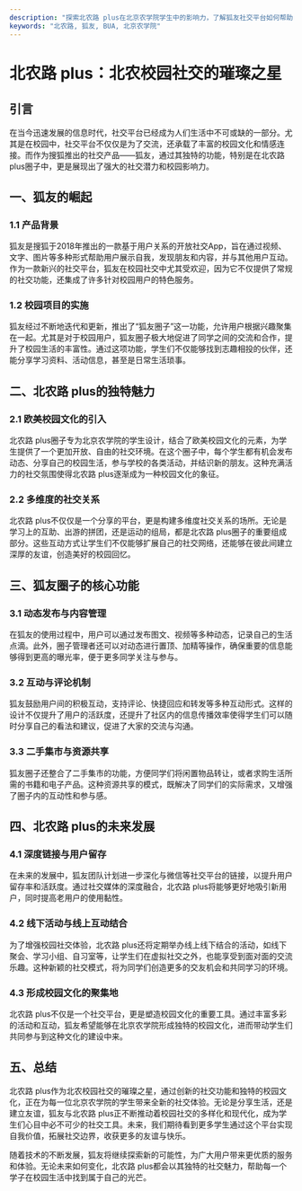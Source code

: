 ```yaml
---
description: "探索北农路 plus在北京农学院学生中的影响力，了解狐友社交平台如何帮助学生们建立联系和分享生活。"
keywords: "北农路, 狐友, BUA, 北京农学院"
---
```

# 北农路 plus：北农校园社交的璀璨之星

## 引言

在当今迅速发展的信息时代，社交平台已经成为人们生活中不可或缺的一部分。尤其是在校园中，社交平台不仅仅是为了交流，还承载了丰富的校园文化和情感连接。而作为搜狐推出的社交产品——狐友，通过其独特的功能，特别是在北农路 plus圈子中，更是展现出了强大的社交潜力和校园影响力。

## 一、狐友的崛起

### 1.1 产品背景

狐友是搜狐于2018年推出的一款基于用户关系的开放社交App，旨在通过视频、文字、图片等多种形式帮助用户展示自我，发现朋友和内容，并与其他用户互动。作为一款新兴的社交平台，狐友在校园社交中尤其受欢迎，因为它不仅提供了常规的社交功能，还集成了许多针对校园用户的特色服务。

### 1.2 校园项目的实施

狐友经过不断地迭代和更新，推出了“狐友圈子”这一功能，允许用户根据兴趣聚集在一起。尤其是对于校园用户，狐友圈子极大地促进了同学之间的交流和合作，提升了校园生活的丰富性。通过这项功能，学生们不仅能够找到志趣相投的伙伴，还能分享学习资料、活动信息，甚至是日常生活琐事。

## 二、北农路 plus的独特魅力

### 2.1 欧美校园文化的引入

北农路 plus圈子专为北京农学院的学生设计，结合了欧美校园文化的元素，为学生提供了一个更加开放、自由的社交环境。在这个圈子中，每个学生都有机会发布动态、分享自己的校园生活，参与学校的各类活动，并结识新的朋友。这种充满活力的社交氛围使得北农路 plus逐渐成为一种校园文化的象征。

### 2.2 多维度的社交关系

北农路 plus不仅仅是一个分享的平台，更是构建多维度社交关系的场所。无论是学习上的互助、出游的拼团，还是运动的组局，都是北农路 plus圈子的重要组成部分。这些互动方式让学生们不仅能够扩展自己的社交网络，还能够在彼此间建立深厚的友谊，创造美好的校园回忆。

## 三、狐友圈子的核心功能

### 3.1 动态发布与内容管理

在狐友的使用过程中，用户可以通过发布图文、视频等多种动态，记录自己的生活点滴。此外，圈子管理者还可以对动态进行置顶、加精等操作，确保重要的信息能够得到更高的曝光率，便于更多同学关注与参与。

### 3.2 互动与评论机制

狐友鼓励用户间的积极互动，支持评论、快捷回应和转发等多种互动形式。这样的设计不仅提升了用户的活跃度，还提升了社区内的信息传播效率使得学生们可以随时分享自己的看法和建议，促进了大家的交流与沟通。

### 3.3 二手集市与资源共享

狐友圈子还整合了二手集市的功能，方便同学们将闲置物品转让，或者求购生活所需的书籍和电子产品。这种资源共享的模式，既解决了同学们的实际需求，又增强了圈子内的互动性和参与感。

## 四、北农路 plus的未来发展

### 4.1 深度链接与用户留存

在未来的发展中，狐友团队计划进一步深化与微信等社交平台的链接，以提升用户留存率和活跃度。通过社交媒体的深度融合，北农路 plus将能够更好地吸引新用户，同时提高老用户的使用黏性。

### 4.2 线下活动与线上互动结合

为了增强校园社交体验，北农路 plus还将定期举办线上线下结合的活动，如线下聚会、学习小组、自习室等，让学生们在虚拟社交之外，也能享受到面对面的交流乐趣。这种新颖的社交模式，将为同学们创造更多的交友机会和共同学习的环境。

### 4.3 形成校园文化的聚集地

北农路 plus不仅是一个社交平台，更是塑造校园文化的重要工具。通过丰富多彩的活动和互动，狐友希望能够在北京农学院形成独特的校园文化，进而带动学生们共同参与到这种文化的建设中来。

## 五、总结

北农路 plus作为北农校园社交的璀璨之星，通过创新的社交功能和独特的校园文化，正在为每一位北京农学院的学生带来全新的社交体验。无论是分享生活，还是建立友谊，狐友与北农路 plus正不断推动着校园社交的多样化和现代化，成为学生们心目中必不可少的社交工具。未来，我们期待看到更多学生通过这个平台实现自我价值，拓展社交边界，收获更多的友谊与快乐。

随着技术的不断发展，狐友将继续探索新的可能性，为广大用户带来更优质的服务和体验。无论未来如何变化，北农路 plus都会以其独特的社交魅力，帮助每一个学子在校园生活中找到属于自己的光芒。

